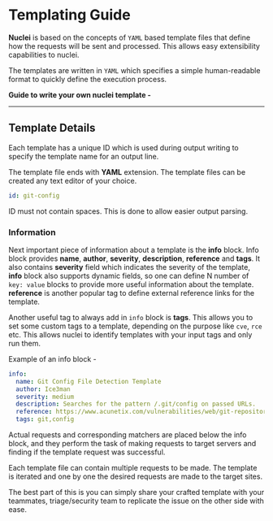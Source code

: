 # Templating Guide

**Nuclei** is based on the concepts of `YAML` based template files that define how the requests will be sent and processed. This allows easy extensibility capabilities to nuclei.

The templates are written in `YAML` which specifies a simple human-readable format to quickly define the execution process.

**Guide to write your own nuclei template -**

----------

## Template Details

Each template has a unique ID which is used during output writing to specify the template name for an output line.

The template file ends with **YAML** extension. The template files can be created any text editor of your choice.

```yaml
id: git-config
```

ID must not contain spaces. This is done to allow easier output parsing.

### Information

Next important piece of information about a template is the **info** block. Info block provides **name**, **author**, **severity**, **description**, **reference** and **tags**. It also contains **severity** field which indicates the severity of the template, **info** block also supports dynamic fields, so one can define N number of `key: value` blocks to provide more useful information about the template. **reference** is another popular tag to define external reference links for the template.

Another useful tag to always add in `info` block is **tags**. This allows you to set some custom tags to a template, depending on the purpose like `cve`, `rce` etc. This allows nuclei to identify templates with your input tags and only run them.

Example of an info block - 

```yaml
info:
  name: Git Config File Detection Template
  author: Ice3man
  severity: medium
  description: Searches for the pattern /.git/config on passed URLs.
  reference: https://www.acunetix.com/vulnerabilities/web/git-repository-found/
  tags: git,config
```

Actual requests and corresponding matchers are placed below the info block, and they perform the task of making requests to target servers and finding if the template request was successful.

Each template file can contain multiple requests to be made. The template is iterated and one by one the desired requests are made to the target sites.


The best part of this is you can simply share your crafted template with your teammates, triage/security team to replicate the issue on the other side with ease.


